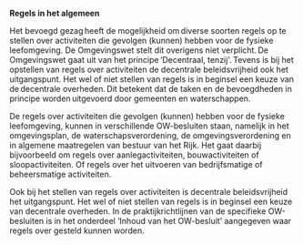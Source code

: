 **Regels in het algemeen**

Het bevoegd gezag heeft de mogelijkheid om diverse soorten regels op te stellen
over activiteiten die gevolgen (kunnen) hebben voor de fysieke leefomgeving. De
Omgevingswet stelt dit overigens niet verplicht. De Omgevingswet gaat uit van
het principe ‘Decentraal, tenzij'. Tevens is bij het opstellen van regels over
activiteiten de decentrale beleidsvrijheid ook het uitgangspunt. Het wel of niet
stellen van regels is in beginsel een keuze van de decentrale overheden. Dit
betekent dat de taken en de bevoegdheden in principe worden uitgevoerd door
gemeenten en waterschappen.

De regels over activiteiten die gevolgen (kunnen) hebben voor de fysieke
leefomgeving, kunnen in verschillende OW-besluiten staan, namelijk in het
omgevingsplan, de waterschapsverordening, de omgevingsverordening en in algemene
maatregelen van bestuur van het Rijk. Het gaat daarbij bijvoorbeeld om regels
over aanlegactiviteiten, bouwactiviteiten of sloopactiviteiten. Of regels over
het uitvoeren van bedrijfsmatige of beheersmatige activiteiten.

Ook bij het stellen van regels over activiteiten is decentrale beleidsvrijheid
het uitgangspunt. Het wel of niet stellen van regels is in beginsel een keuze
van decentrale overheden. In de praktijkrichtlijnen van de specifieke
OW-besluiten is in het onderdeel ‘Inhoud van het OW-besluit’ aangegeven waar
regels over gesteld kunnen worden.
